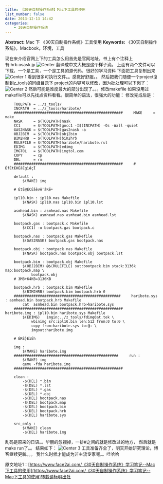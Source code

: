 ```yaml
---
title: 【30天自制操作系统】Mac下工具的使用
list_number: false
date: 2013-12-13 14:42
categories:
    - 30天自制操作系统
---
```

**Abstract:** Mac 下 《30天自制操作系统》工具使用
**Keywords:** 《30天自制操作系统》，Macbook，环境，工具
<!--more-->
现在来介绍官网上下的工具怎么用首先是官网地址，书上有个注释上有:hrb.osask.jp
![Center][]
翻译成中文大概是这个样子滴。
上面有两个文件可以下载，一个是工具，一个是工具的源代码，很好的学习资料
下面把工具复制出来
![Center 1][]
看到很多可执行文件。。感觉好舒服。。
然后把我们随便一个project复制到z\_tools的同级目录下
project的内容可以修改，因为批处理可以下岗了：
![Center 2][]
然后可能是难度最大的部分出现了。。。修改makefile
如果没用过makefile可以先找点资料看看。很简单的语法，很强大的功能：
修改完成后是：
```
    TOOLPATH = ../z_tools/
    INCPATH  = ../z_tools/haribote/
    ##################################################     MAKE     = make
    NASK     = $(TOOLPATH)nask
    CC1      = $(TOOLPATH)gocc1 -I$(INCPATH) -Os -Wall -quiet
    GAS2NASK = $(TOOLPATH)gas2nask -a
    OBJ2BIM  = $(TOOLPATH)obj2bim
    BIM2HRB  = $(TOOLPATH)bim2hrb
    RULEFILE = $(TOOLPATH)haribote/haribote.rul
    EDIMG    = $(TOOLPATH)edimg
    IMGTOL   = $(TOOLPATH)imgtol.com
    COPY     = cp
    DEL      = rm
    ##################################################     # ÉfÉtÉHÉãÉgìÆçÏ

    default :
    	$(MAKE) img

    # ÉtÉ@ÉCÉãê∂ê¨ãKë•

    ipl10.bin : ipl10.nas Makefile
    	$(NASK) ipl10.nas ipl10.bin ipl10.lst

    asmhead.bin : asmhead.nas Makefile
    	$(NASK) asmhead.nas asmhead.bin asmhead.lst

    bootpack.gas : bootpack.c Makefile
    	$(CC1) -o bootpack.gas bootpack.c

    bootpack.nas : bootpack.gas Makefile
    	$(GAS2NASK) bootpack.gas bootpack.nas

    bootpack.obj : bootpack.nas Makefile
    	$(NASK) bootpack.nas bootpack.obj bootpack.lst

    bootpack.bim : bootpack.obj Makefile
    	$(OBJ2BIM) @$(RULEFILE) out:bootpack.bim stack:3136k map:bootpack.map \
    		bootpack.obj
    # 3MB+64KB=3136KB

    bootpack.hrb : bootpack.bim Makefile
    	$(BIM2HRB) bootpack.bim bootpack.hrb 0
    #################################################     haribote.sys : asmhead.bin bootpack.hrb Makefile
    	cat  asmhead.bin bootpack.hrb>haribote.sys
    ##################################################     haribote.img : ipl10.bin haribote.sys Makefile
    	$(EDIMG)   imgin:../z_tools/fdimg0at.tek \
    		wbinimg src:ipl10.bin len:512 from:0 to:0 \
    		copy from:haribote.sys to:@: \
    		imgout:haribote.img

    # ÉRÉ}ÉìÉh

    img :
    	$(MAKE) haribote.img
    ################################################     run :
    	$(MAKE) img
    	qemu -fda haribote.img
    ################################################## 

    clean :
    	-$(DEL) *.bin
    	-$(DEL) *.lst
    	-$(DEL) *.gas
    	-$(DEL) *.obj
    	-$(DEL) bootpack.nas
    	-$(DEL) bootpack.map
    	-$(DEL) bootpack.bim
    	-$(DEL) bootpack.hrb
    	-$(DEL) haribote.sys

    src_only :
    	$(MAKE) clean
    	-$(DEL) haribote.img
```

乱码是原来的日语。。华丽的忽视掉，一排\#之间的就是修改过的地方，
然后就是make run了。。
结果如下：
![Center 3][]
工具准备齐全了，明天开始研究理论，博客继续更新。。。
我什么时候才能成为非主流专家呢。。哇哈哈


[Center]: https://tony4ai-1251394096.cos.ap-hongkong.myqcloud.com/blog_images/《30天自制操作系统》学习笔记--Mac下工具的使用/20131213143501046.png
[Center 1]: https://tony4ai-1251394096.cos.ap-hongkong.myqcloud.com/blog_images/《30天自制操作系统》学习笔记--Mac下工具的使用//20131213143655937.png
[Center 2]: https://tony4ai-1251394096.cos.ap-hongkong.myqcloud.com/blog_images/《30天自制操作系统》学习笔记--Mac下工具的使用/20131213143514609.png
[Center 3]: https://tony4ai-1251394096.cos.ap-hongkong.myqcloud.com/blog_images/《30天自制操作系统》学习笔记--Mac下工具的使用/20131213144145015.png





原文地址1：[https://www.face2ai.com/《30天自制操作系统》学习笔记--Mac下工具的使用](https://www.face2ai.com/《30天自制操作系统》学习笔记--Mac下工具的使用)转载请标明出处
